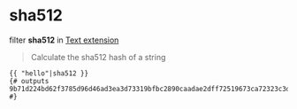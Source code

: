 sha512
======

filter **sha512** in [Text extension](../Text.md)

> Calculate the sha512 hash of a string

``` jinja
{{ "hello"|sha512 }}
{# outputs 9b71d224bd62f3785d96d46ad3ea3d73319bfbc2890caadae2dff72519673ca72323c3d99ba5c11d7c7acc6e14b8c5da0c4663475c2e5c3adef46f73bcdec043 #}
```